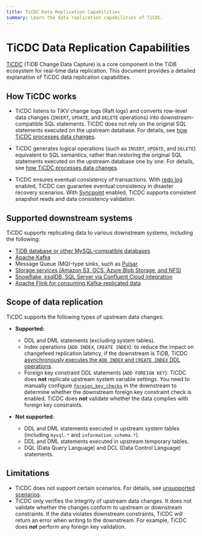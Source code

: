 ```yaml
---
title: TiCDC Data Replication Capabilities
summary: Learn the data replication capabilities of TiCDC.
---
```


# TiCDC Data Replication Capabilities

[TiCDC](/ticdc/ticdc-overview.md) (TiDB Change Data Capture) is a core component in the TiDB ecosystem for real-time data replication. This document provides a detailed explanation of TiCDC data replication capabilities.

## How TiCDC works

- TiCDC listens to TiKV change logs (Raft logs) and converts row-level data changes (`INSERT`, `UPDATE`, and `DELETE` operations) into downstream-compatible SQL statements. TiCDC does not rely on the original SQL statements executed on the upstream database. For details, see [how TiCDC processes data changes](/ticdc/ticdc-overview.md#implementation-of-processing-data-changes).

- TiCDC generates logical operations (such as `INSERT`, `UPDATE`, and `DELETE`) equivalent to SQL semantics, rather than restoring the original SQL statements executed on the upstream database one by one. For details, see [how TiCDC processes data changes](/ticdc/ticdc-overview.md#implementation-of-processing-data-changes).

- TiCDC ensures eventual consistency of transactions. With [redo log](/ticdc/ticdc-sink-to-mysql.md#eventually-consistent-replication-in-disaster-scenarios) enabled, TiCDC can guarantee eventual consistency in disaster recovery scenarios. With [Syncpoint](/ticdc/ticdc-upstream-downstream-check.md#enable-syncpoint) enabled, TiCDC supports consistent snapshot reads and data consistency validation.

## Supported downstream systems

TiCDC supports replicating data to various downstream systems, including the following:

- [TiDB database or other MySQL-compatible databases](/ticdc/ticdc-sink-to-mysql.md)
- [Apache Kafka](/ticdc/ticdc-sink-to-kafka.md)
- Message Queue (MQ)-type sinks, such as [Pulsar](/ticdc/ticdc-sink-to-pulsar.md)
- [Storage services (Amazon S3, GCS, Azure Blob Storage, and NFS)](/ticdc/ticdc-sink-to-cloud-storage.md)
- [Snowflake, ksqlDB, SQL Server via Confluent Cloud integration](/ticdc/integrate-confluent-using-ticdc.md)
- [Apache Flink for consuming Kafka-replicated data](/replicate-data-to-kafka.md)

## Scope of data replication

TiCDC supports the following types of upstream data changes:

+ **Supported:**

    - DDL and DML statements (excluding system tables).
    - Index operations (`ADD INDEX`, `CREATE INDEX`): to reduce the impact on changefeed replication latency, if the downstream is TiDB, TiCDC [asynchronously executes the `ADD INDEX` and `CREATE INDEX` DDL operations](/ticdc/ticdc-ddl.md#asynchronous-execution-of-add-index-and-create-index-ddls).
    - Foreign key constraint DDL statements (`ADD FOREIGN KEY`): TiCDC does **not** replicate upstream system variable settings. You need to manually configure [`foreign_key_checks`](/system-variables.md#foreign_key_checks) in the downstream to determine whether the downstream foreign key constraint check is enabled. TiCDC does **not** validate whether the data complies with foreign key constraints.

+ **Not supported**:

    - DDL and DML statements executed in upstream system tables (including `mysql.*` and `information_schema.*`).
    - DDL and DML statements executed in upstream temporary tables.
    - DQL (Data Query Language) and DCL (Data Control Language) statements.

## Limitations

- TiCDC does not support certain scenarios. For details, see [unsupported scenarios](/ticdc/ticdc-overview.md#unsupported-scenarios).
- TiCDC only verifies the integrity of upstream data changes. It does not validate whether the changes conform to upstream or downstream constraints. If the data violates downstream constraints, TiCDC will return an error when writing to the downstream. For example, TiCDC does **not** perform any foreign key validation.